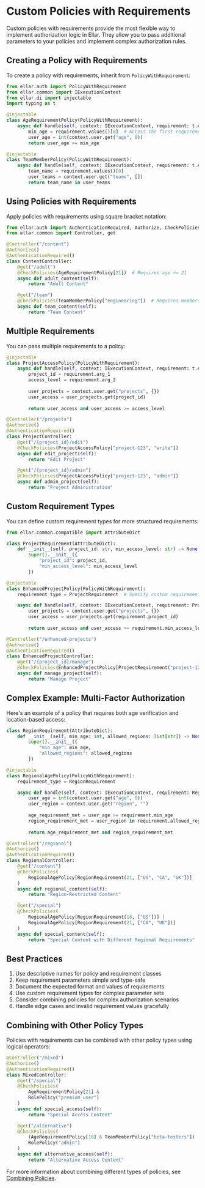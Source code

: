 # Custom Policies with Requirements

Custom policies with requirements provide the most flexible way to implement authorization logic in Ellar. They allow you to pass additional parameters to your policies and implement complex authorization rules.

## Creating a Policy with Requirements

To create a policy with requirements, inherit from `PolicyWithRequirement`:

```python
from ellar.auth import PolicyWithRequirement
from ellar.common import IExecutionContext
from ellar.di import injectable
import typing as t

@injectable
class AgeRequirementPolicy(PolicyWithRequirement):
    async def handle(self, context: IExecutionContext, requirement: t.Any) -> bool:
        min_age = requirement.values()[0]  # Access the first requirement argument
        user_age = int(context.user.get("age", 0))
        return user_age >= min_age

@injectable
class TeamMemberPolicy(PolicyWithRequirement):
    async def handle(self, context: IExecutionContext, requirement: t.Any) -> bool:
        team_name = requirement.values()[0]
        user_teams = context.user.get("teams", [])
        return team_name in user_teams
```

## Using Policies with Requirements

Apply policies with requirements using square bracket notation:

```python
from ellar.auth import AuthenticationRequired, Authorize, CheckPolicies
from ellar.common import Controller, get

@Controller("/content")
@Authorize()
@AuthenticationRequired()
class ContentController:
    @get("/adult")
    @CheckPolicies(AgeRequirementPolicy[21])  # Requires age >= 21
    async def adult_content(self):
        return "Adult Content"

    @get("/team")
    @CheckPolicies(TeamMemberPolicy["engineering"])  # Requires membership in engineering team
    async def team_content(self):
        return "Team Content"
```

## Multiple Requirements

You can pass multiple requirements to a policy:

```python
@injectable
class ProjectAccessPolicy(PolicyWithRequirement):
    async def handle(self, context: IExecutionContext, requirement: t.Any) -> bool:
        project_id = requirement.arg_1
        access_level = requirement.arg_2
        
        user_projects = context.user.get("projects", {})
        user_access = user_projects.get(project_id)
        
        return user_access and user_access >= access_level

@Controller("/projects")
@Authorize()
@AuthenticationRequired()
class ProjectController:
    @get("/{project_id}/edit")
    @CheckPolicies(ProjectAccessPolicy["project-123", "write"])
    async def edit_project(self):
        return "Edit Project"

    @get("/{project_id}/admin")
    @CheckPolicies(ProjectAccessPolicy["project-123", "admin"])
    async def admin_project(self):
        return "Project Administration"
```

## Custom Requirement Types

You can define custom requirement types for more structured requirements:

```python
from ellar.common.compatible import AttributeDict

class ProjectRequirement(AttributeDict):
    def __init__(self, project_id: str, min_access_level: str) -> None:
        super().__init__({
            "project_id": project_id,
            "min_access_level": min_access_level
        })

@injectable
class EnhancedProjectPolicy(PolicyWithRequirement):
    requirement_type = ProjectRequirement  # Specify custom requirement type

    async def handle(self, context: IExecutionContext, requirement: ProjectRequirement) -> bool:
        user_projects = context.user.get("projects", {})
        user_access = user_projects.get(requirement.project_id)
        
        return user_access and user_access >= requirement.min_access_level

@Controller("/enhanced-projects")
@Authorize()
@AuthenticationRequired()
class EnhancedProjectController:
    @get("/{project_id}/manage")
    @CheckPolicies(EnhancedProjectPolicy[ProjectRequirement("project-123", "manage")])
    async def manage_project(self):
        return "Manage Project"
```

## Complex Example: Multi-Factor Authorization

Here's an example of a policy that requires both age verification and location-based access:

```python
class RegionRequirement(AttributeDict):
    def __init__(self, min_age: int, allowed_regions: list[str]) -> None:
        super().__init__({
            "min_age": min_age,
            "allowed_regions": allowed_regions
        })

@injectable
class RegionalAgePolicy(PolicyWithRequirement):
    requirement_type = RegionRequirement

    async def handle(self, context: IExecutionContext, requirement: RegionRequirement) -> bool:
        user_age = int(context.user.get("age", 0))
        user_region = context.user.get("region", "")
        
        age_requirement_met = user_age >= requirement.min_age
        region_requirement_met = user_region in requirement.allowed_regions
        
        return age_requirement_met and region_requirement_met

@Controller("/regional")
@Authorize()
@AuthenticationRequired()
class RegionalController:
    @get("/content")
    @CheckPolicies(
        RegionalAgePolicy[RegionRequirement(21, ["US", "CA", "UK"])]
    )
    async def regional_content(self):
        return "Region-Restricted Content"

    @get("/special")
    @CheckPolicies(
        RegionalAgePolicy[RegionRequirement(18, ["US"])] |
        RegionalAgePolicy[RegionRequirement(21, ["CA", "UK"])]
    )
    async def special_content(self):
        return "Special Content with Different Regional Requirements"
```

## Best Practices

1. Use descriptive names for policy and requirement classes
2. Keep requirement parameters simple and type-safe
3. Document the expected format and values of requirements
4. Use custom requirement types for complex parameter sets
5. Consider combining policies for complex authorization scenarios
6. Handle edge cases and invalid requirement values gracefully

## Combining with Other Policy Types

Policies with requirements can be combined with other policy types using logical operators:

```python
@Controller("/mixed")
@Authorize()
@AuthenticationRequired()
class MixedController:
    @get("/special")
    @CheckPolicies(
        AgeRequirementPolicy[21] &
        RolePolicy("premium_user")
    )
    async def special_access(self):
        return "Special Access Content"

    @get("/alternative")
    @CheckPolicies(
        (AgeRequirementPolicy[18] & TeamMemberPolicy["beta-testers"]) |
        RolePolicy("admin")
    )
    async def alternative_access(self):
        return "Alternative Access Content"
```

For more information about combining different types of policies, see [Combining Policies](./combining-policies.md). 
